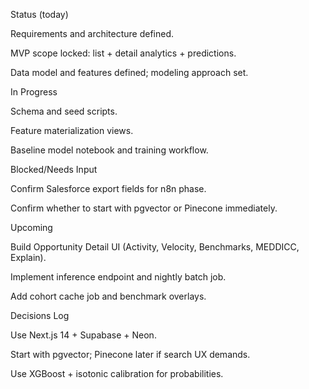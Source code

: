 Status (today)

Requirements and architecture defined.

MVP scope locked: list + detail analytics + predictions.

Data model and features defined; modeling approach set.

In Progress

Schema and seed scripts.

Feature materialization views.

Baseline model notebook and training workflow.

Blocked/Needs Input

Confirm Salesforce export fields for n8n phase.

Confirm whether to start with pgvector or Pinecone immediately.

Upcoming

Build Opportunity Detail UI (Activity, Velocity, Benchmarks, MEDDICC, Explain).

Implement inference endpoint and nightly batch job.

Add cohort cache job and benchmark overlays.

Decisions Log

Use Next.js 14 + Supabase + Neon.

Start with pgvector; Pinecone later if search UX demands.

Use XGBoost + isotonic calibration for probabilities.

